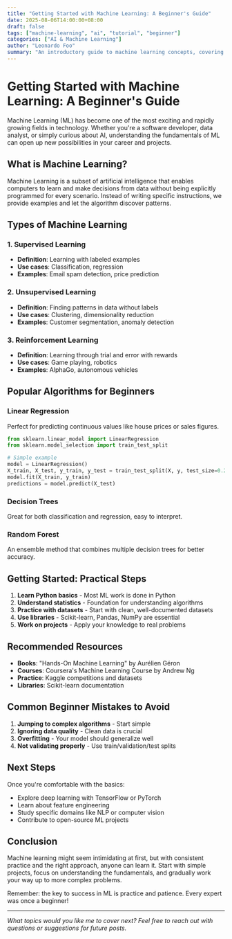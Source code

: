 ```yaml
---
title: "Getting Started with Machine Learning: A Beginner's Guide"
date: 2025-08-06T14:00:00+08:00
draft: false
tags: ["machine-learning", "ai", "tutorial", "beginner"]
categories: ["AI & Machine Learning"]
author: "Leonardo Foo"
summary: "An introductory guide to machine learning concepts, covering the basics of supervised learning, popular algorithms, and practical tips for beginners."
---
```


# Getting Started with Machine Learning: A Beginner's Guide

Machine Learning (ML) has become one of the most exciting and rapidly growing fields in technology. Whether you're a software developer, data analyst, or simply curious about AI, understanding the fundamentals of ML can open up new possibilities in your career and projects.

## What is Machine Learning?

Machine Learning is a subset of artificial intelligence that enables computers to learn and make decisions from data without being explicitly programmed for every scenario. Instead of writing specific instructions, we provide examples and let the algorithm discover patterns.

## Types of Machine Learning

### 1. Supervised Learning
- **Definition**: Learning with labeled examples
- **Use cases**: Classification, regression
- **Examples**: Email spam detection, price prediction

### 2. Unsupervised Learning
- **Definition**: Finding patterns in data without labels
- **Use cases**: Clustering, dimensionality reduction
- **Examples**: Customer segmentation, anomaly detection

### 3. Reinforcement Learning
- **Definition**: Learning through trial and error with rewards
- **Use cases**: Game playing, robotics
- **Examples**: AlphaGo, autonomous vehicles

## Popular Algorithms for Beginners

### Linear Regression
Perfect for predicting continuous values like house prices or sales figures.

```python
from sklearn.linear_model import LinearRegression
from sklearn.model_selection import train_test_split

# Simple example
model = LinearRegression()
X_train, X_test, y_train, y_test = train_test_split(X, y, test_size=0.2)
model.fit(X_train, y_train)
predictions = model.predict(X_test)
```

### Decision Trees
Great for both classification and regression, easy to interpret.

### Random Forest
An ensemble method that combines multiple decision trees for better accuracy.

## Getting Started: Practical Steps

1. **Learn Python basics** - Most ML work is done in Python
2. **Understand statistics** - Foundation for understanding algorithms
3. **Practice with datasets** - Start with clean, well-documented datasets
4. **Use libraries** - Scikit-learn, Pandas, NumPy are essential
5. **Work on projects** - Apply your knowledge to real problems

## Recommended Resources

- **Books**: "Hands-On Machine Learning" by Aurélien Géron
- **Courses**: Coursera's Machine Learning Course by Andrew Ng
- **Practice**: Kaggle competitions and datasets
- **Libraries**: Scikit-learn documentation

## Common Beginner Mistakes to Avoid

1. **Jumping to complex algorithms** - Start simple
2. **Ignoring data quality** - Clean data is crucial
3. **Overfitting** - Your model should generalize well
4. **Not validating properly** - Use train/validation/test splits

## Next Steps

Once you're comfortable with the basics:
- Explore deep learning with TensorFlow or PyTorch
- Learn about feature engineering
- Study specific domains like NLP or computer vision
- Contribute to open-source ML projects

## Conclusion

Machine learning might seem intimidating at first, but with consistent practice and the right approach, anyone can learn it. Start with simple projects, focus on understanding the fundamentals, and gradually work your way up to more complex problems.

Remember: the key to success in ML is practice and patience. Every expert was once a beginner!

---

*What topics would you like me to cover next? Feel free to reach out with questions or suggestions for future posts.*
